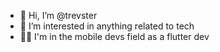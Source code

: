 - 👋 Hi, I’m @trevster
- 👀 I’m interested in anything related to tech
- 👨‍💻 I'm in the mobile devs field as a flutter dev

<!---
trevster/trevster is a ✨ special ✨ repository because its `README.md` (this file) appears on your GitHub profile.
You can click the Preview link to take a look at your changes.
--->
